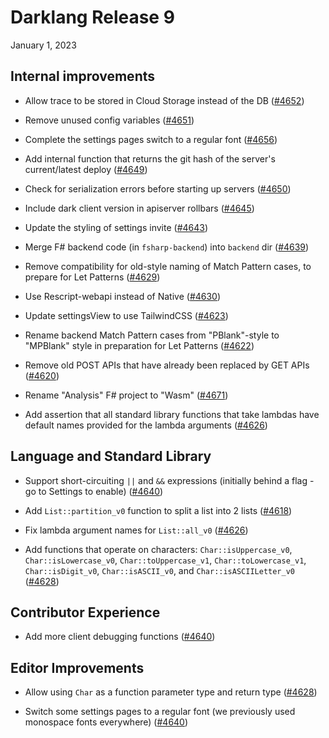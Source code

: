 # Darklang Release 9

January 1, 2023

## Internal improvements

- Allow trace to be stored in Cloud Storage instead of the DB
  ([#4652](https://github.com/darklang/dark/pull/4652))

- Remove unused config variables
  ([#4651](https://github.com/darklang/dark/pull/4651))

- Complete the settings pages switch to a regular font
  ([#4656](https://github.com/darklang/dark/pull/4656))

- Add internal function that returns the git hash of the server's current/latest
  deploy ([#4649](https://github.com/darklang/dark/pull/4649))

- Check for serialization errors before starting up servers
  ([#4650](https://github.com/darklang/dark/pull/4650))

- Include dark client version in apiserver rollbars
  ([#4645](https://github.com/darklang/dark/pull/4645))

- Update the styling of settings invite
  ([#4643](https://github.com/darklang/dark/pull/4643))

- Merge F# backend code (in `fsharp-backend`) into `backend` dir
  ([#4639](https://github.com/darklang/dark/pull/4639))

- Remove compatibility for old-style naming of Match Pattern cases, to prepare
  for Let Patterns ([#4629](https://github.com/darklang/dark/pull/4629))

- Use Rescript-webapi instead of Native
  ([#4630](https://github.com/darklang/dark/pull/4630))

- Update settingsView to use TailwindCSS
  ([#4623](https://github.com/darklang/dark/pull/4623))

- Rename backend Match Pattern cases from "PBlank"-style to "MPBlank" style in
  preparation for Let Patterns
  ([#4622](https://github.com/darklang/dark/pull/4622))

- Remove old POST APIs that have already been replaced by GET APIs
  ([#4620](https://github.com/darklang/dark/pull/4620))

- Rename "Analysis" F# project to "Wasm"
  ([#4671](https://github.com/darklang/dark/pull/4671))

- Add assertion that all standard library functions that take lambdas have
  default names provided for the lambda arguments
  ([#4626](https://github.com/darklang/dark/pull/4626))

## Language and Standard Library

- Support short-circuiting `||` and `&&` expressions (initially behind a flag -
  go to Settings to enable)
  ([#4640](https://github.com/darklang/dark/pull/4640))

- Add `List::partition_v0` function to split a list into 2 lists
  ([#4618](https://github.com/darklang/dark/pull/4618))

- Fix lambda argument names for `List::all_v0`
  ([#4626](https://github.com/darklang/dark/pull/4626))

- Add functions that operate on characters: `Char::isUppercase_v0`,
  `Char::isLowercase_v0`, `Char::toUppercase_v1`, `Char::toLowercase_v1`,
  `Char::isDigit_v0`, `Char::isASCII_v0`, and `Char::isASCIILetter_v0`
  ([#4628](https://github.com/darklang/dark/pull/4628))

## Contributor Experience

- Add more client debugging functions
  ([#4640](https://github.com/darklang/dark/pull/4640))

## Editor Improvements

- Allow using `Char` as a function parameter type and return type
  ([#4628](https://github.com/darklang/dark/pull/4628))

- Switch some settings pages to a regular font (we previously used monospace
  fonts everywhere) ([#4640](https://github.com/darklang/dark/pull/4640))
